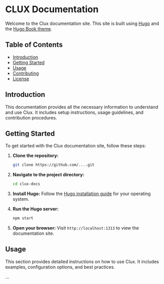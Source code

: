 # CLUX Documentation

Welcome to the Clux documentation site. This site is built using [Hugo](https://gohugo.io/) and the [Hugo Book theme](https://themes.gohugo.io/hugo-book/).

## Table of Contents

- [Introduction](#introduction)
- [Getting Started](#getting-started)
- [Usage](#usage)
- [Contributing](#contributing)
- [License](#license)

## Introduction

This documentation provides all the necessary information to understand and use Clux. It includes setup instructions, usage guidelines, and contribution procedures.

## Getting Started

To get started with the Clux documentation site, follow these steps:

1. **Clone the repository:**
    ```sh
    git clone https://github.com/....git
    ```
2. **Navigate to the project directory:**
    ```sh
    cd clux-docs
    ```
3. **Install Hugo:**
    Follow the [Hugo installation guide](https://gohugo.io/getting-started/installing/) for your operating system.

4. **Run the Hugo server:**
    ```sh
    npm start
    ```

5. **Open your browser:**
    Visit `http://localhost:1313` to view the documentation site.

## Usage

This section provides detailed instructions on how to use Clux. It includes examples, configuration options, and best practices.

...